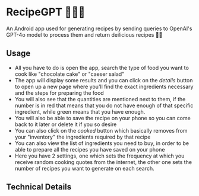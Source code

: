 # RecipeGPT 🥩🥗🧁
An Android app used for generating recipes by sending queries to OpenAI's GPT-4o model to process them and return deilicious recipes 🤤🍰


## Usage

- All you have to do is open the app, search the type of food you want to cook like "chocolate cake" or "caeser salad"
- The app will display some results and you can click on the *details* button to open up a new page where you'll find the exact ingredients necessary and the steps for preparing the food
- You will also see that the quantities are mentioned next to them, if the number is in red that means that you do not have enough of that specific ingredient, while green means that you have enough.
- You will also be able to save the recipe on your phone so you can come back to it later or delete it if you so desire
- You can also click on the *cooked* button which basically removes from your "inventory" the ingredients required by that recipe
- You can also view the list of ingredients you need to buy, in order to be able to prepare all the recipes you have saved on your phone
- Here you have 2 settings, one which sets the frequency at which you receive random cooking quotes from the internet, the other one sets the number of recipes you want to generate on each search.

## Technical Details
